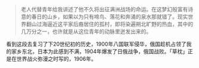 > 老人代替青年给我讲述了他不久将出征满洲战场的命运。在这梦幻般富有诗意的春日的山乡，如果以为只有啼鸟、落花和奔涌的泉水那就错了。现实世界翻山过海逼近这平家后裔居住的孤村，即将染遍朔北旷野的热血，其中的几万分之一，也许就是从这位青年的动脉里迸发出来的。

看到这段去复习了下20世纪初的历史，1900年八国联军侵华，俄国趁机占领了我的家乡东北，日本为此感到不满，1904年爆发了日俄战争，俄国战败。「草枕」正是在世界战火弥漫之时写的，1906年。
